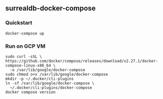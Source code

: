## surrealdb-docker-compose

### Quickstart
```
docker-compose up
```

### Run on GCP VM
```
sudo curl -sSL \
https://github.com/docker/compose/releases/download/v2.27.1/docker-compose-linux-x86_64 \
  -o /var/lib/google/docker-compose
sudo chmod o+x /var/lib/google/docker-compose
mkdir -p ~/.docker/cli-plugins
ln -sf /var/lib/google/docker-compose \
  ~/.docker/cli-plugins/docker-compose
docker compose version
```
